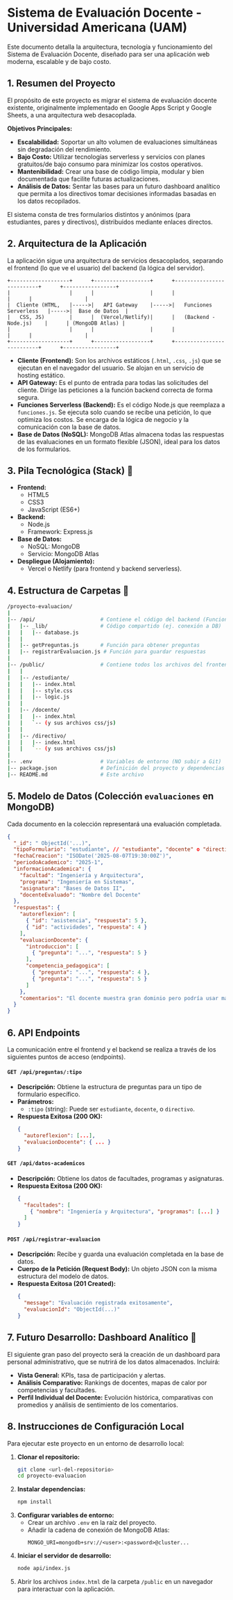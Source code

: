 

# Sistema de Evaluación Docente - Universidad Americana (UAM)

Este documento detalla la arquitectura, tecnología y funcionamiento del Sistema de Evaluación Docente, diseñado para ser una aplicación web moderna, escalable y de bajo costo.

## 1\. Resumen del Proyecto

El propósito de este proyecto es migrar el sistema de evaluación docente existente, originalmente implementado en Google Apps Script y Google Sheets, a una arquitectura web desacoplada.

**Objetivos Principales:**

  * **Escalabilidad:** Soportar un alto volumen de evaluaciones simultáneas sin degradación del rendimiento.
  * **Bajo Costo:** Utilizar tecnologías serverless y servicios con planes gratuitos/de bajo consumo para minimizar los costos operativos.
  * **Mantenibilidad:** Crear una base de código limpia, modular y bien documentada que facilite futuras actualizaciones.
  * **Análisis de Datos:** Sentar las bases para un futuro dashboard analítico que permita a los directivos tomar decisiones informadas basadas en los datos recopilados.

El sistema consta de tres formularios distintos y anónimos (para estudiantes, pares y directivos), distribuidos mediante enlaces directos.

## 2\. Arquitectura de la Aplicación

La aplicación sigue una arquitectura de servicios desacoplados, separando el frontend (lo que ve el usuario) del backend (la lógica del servidor).

```
+-------------------+      +------------------+      +--------------------------+      +-----------------+
|                   |      |                  |      |                          |      |                 |
|  Cliente (HTML,   |----->|   API Gateway    |----->|   Funciones Serverless   |----->|  Base de Datos  |
|   CSS, JS)        |      |  (Vercel/Netlify)|      |   (Backend - Node.js)    |      | (MongoDB Atlas) |
|                   |      |                  |      |                          |      |                 |
+-------------------+      +------------------+      +--------------------------+      +-----------------+
```

  * **Cliente (Frontend):** Son los archivos estáticos (`.html`, `.css`, `.js`) que se ejecutan en el navegador del usuario. Se alojan en un servicio de hosting estático.
  * **API Gateway:** Es el punto de entrada para todas las solicitudes del cliente. Dirige las peticiones a la función backend correcta de forma segura.
  * **Funciones Serverless (Backend):** Es el código Node.js que reemplaza a `funciones.js`. Se ejecuta solo cuando se recibe una petición, lo que optimiza los costos. Se encarga de la lógica de negocio y la comunicación con la base de datos.
  * **Base de Datos (NoSQL):** MongoDB Atlas almacena todas las respuestas de las evaluaciones en un formato flexible (JSON), ideal para los datos de los formularios.

## 3\. Pila Tecnológica (Stack) 🔧

  * **Frontend:**
      * HTML5
      * CSS3
      * JavaScript (ES6+)
  * **Backend:**
      * Node.js
      * Framework: Express.js
  * **Base de Datos:**
      * NoSQL: MongoDB
      * Servicio: MongoDB Atlas
  * **Despliegue (Alojamiento):**
      * Vercel o Netlify (para frontend y backend serverless).

## 4\. Estructura de Carpetas 📂

```bash
/proyecto-evaluacion/
|
|-- /api/                     # Contiene el código del backend (Funciones Serverless)
|   |-- _lib/                 # Código compartido (ej. conexión a DB)
|   |   |-- database.js
|   |
|   |-- getPreguntas.js       # Función para obtener preguntas
|   |-- registrarEvaluacion.js # Función para guardar respuestas
|
|-- /public/                  # Contiene todos los archivos del frontend
|   |
|   |-- /estudiante/
|   |   |-- index.html
|   |   |-- style.css
|   |   |-- logic.js
|   |
|   |-- /docente/
|   |   |-- index.html
|   |   `-- (y sus archivos css/js)
|   |
|   |-- /directivo/
|   |   |-- index.html
|   |   `-- (y sus archivos css/js)
|
|-- .env                      # Variables de entorno (NO subir a Git)
|-- package.json              # Definición del proyecto y dependencias
|-- README.md                 # Este archivo
```

## 5\. Modelo de Datos (Colección `evaluaciones` en MongoDB)

Cada documento en la colección representará una evaluación completada.

```json
{
  "_id": " ObjectId('...)",
  "tipoFormulario": "estudiante", // "estudiante", "docente" o "directivo"
  "fechaCreacion": "ISODate('2025-08-07T19:30:00Z')",
  "periodoAcademico": "2025-1",
  "informacionAcademica": {
    "facultad": "Ingeniería y Arquitectura",
    "programa": "Ingeniería en Sistemas",
    "asignatura": "Bases de Datos II",
    "docenteEvaluado": "Nombre del Docente"
  },
  "respuestas": {
    "autoreflexion": [
      { "id": "asistencia", "respuesta": 5 },
      { "id": "actividades", "respuesta": 4 }
    ],
    "evaluacionDocente": {
      "introduccion": [
        { "pregunta": "...", "respuesta": 5 }
      ],
      "competencia_pedagogica": [
        { "pregunta": "...", "respuesta": 4 },
        { "pregunta": "...", "respuesta": 5 }
      ]
    },
    "comentarios": "El docente muestra gran dominio pero podría usar más ejemplos prácticos."
  }
}
```

## 6\. API Endpoints

La comunicación entre el frontend y el backend se realiza a través de los siguientes puntos de acceso (endpoints).

#### `GET /api/preguntas/:tipo`

  * **Descripción:** Obtiene la estructura de preguntas para un tipo de formulario específico.
  * **Parámetros:**
      * `:tipo` (string): Puede ser `estudiante`, `docente`, o `directivo`.
  * **Respuesta Exitosa (200 OK):**
    ```json
    {
      "autoreflexion": [...],
      "evaluacionDocente": { ... }
    }
    ```

#### `GET /api/datos-academicos`

  * **Descripción:** Obtiene los datos de facultades, programas y asignaturas.
  * **Respuesta Exitosa (200 OK):**
    ```json
    {
      "facultades": [
        { "nombre": "Ingeniería y Arquitectura", "programas": [...] }
      ]
    }
    ```

#### `POST /api/registrar-evaluacion`

  * **Descripción:** Recibe y guarda una evaluación completada en la base de datos.
  * **Cuerpo de la Petición (Request Body):** Un objeto JSON con la misma estructura del modelo de datos.
  * **Respuesta Exitosa (201 Created):**
    ```json
    {
      "message": "Evaluación registrada exitosamente",
      "evaluacionId": "ObjectId(...)"
    }
    ```

## 7\. Futuro Desarrollo: Dashboard Analítico 🚀

El siguiente gran paso del proyecto será la creación de un dashboard para personal administrativo, que se nutrirá de los datos almacenados. Incluirá:

  * **Vista General:** KPIs, tasa de participación y alertas.
  * **Análisis Comparativo:** Rankings de docentes, mapas de calor por competencias y facultades.
  * **Perfil Individual del Docente:** Evolución histórica, comparativas con promedios y análisis de sentimiento de los comentarios.

## 8\. Instrucciones de Configuración Local

Para ejecutar este proyecto en un entorno de desarrollo local:

1.  **Clonar el repositorio:**
    ```bash
    git clone <url-del-repositorio>
    cd proyecto-evaluacion
    ```
2.  **Instalar dependencias:**
    ```bash
    npm install
    ```
3.  **Configurar variables de entorno:**
      * Crear un archivo `.env` en la raíz del proyecto.
      * Añadir la cadena de conexión de MongoDB Atlas:
        ```
        MONGO_URI=mongodb+srv://<user>:<password>@cluster...
        ```
4.  **Iniciar el servidor de desarrollo:**
    ```bash
    node api/index.js
    ```
5.  Abrir los archivos `index.html` de la carpeta `/public` en un navegador para interactuar con la aplicación.
